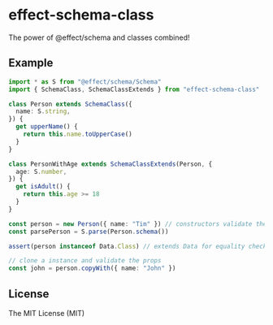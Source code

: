 # effect-schema-class

The power of @effect/schema and classes combined!

## Example

```ts
import * as S from "@effect/schema/Schema"
import { SchemaClass, SchemaClassExtends } from "effect-schema-class"

class Person extends SchemaClass({
  name: S.string,
}) {
  get upperName() {
    return this.name.toUpperCase()
  }
}

class PersonWithAge extends SchemaClassExtends(Person, {
  age: S.number,
}) {
  get isAdult() {
    return this.age >= 18
  }
}

const person = new Person({ name: "Tim" }) // constructors validate the props
const parsePerson = S.parse(Person.schema())

assert(person instanceof Data.Class) // extends Data for equality checks

// clone a instance and validate the props
const john = person.copyWith({ name: "John" })
```

## License

The MIT License (MIT)
